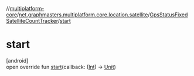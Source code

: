 //[multiplatform-core](../../../index.md)/[net.graphmasters.multiplatform.core.location.satellite](../index.md)/[GpsStatusFixedSatelliteCountTracker](index.md)/[start](start.md)

# start

[android]\
open override fun [start](start.md)(callback: ([Int](https://kotlinlang.org/api/latest/jvm/stdlib/kotlin/-int/index.html)) -&gt; [Unit](https://kotlinlang.org/api/latest/jvm/stdlib/kotlin/-unit/index.html))
